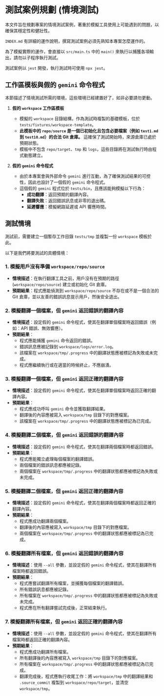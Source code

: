 # 測試案例規劃 (情境測試)

本文件旨在規劃專案的情境測試案例，著重於模擬工具使用上可能遇到的問題，以確保其穩定性和健壯性。

`INDEX.md` 有詳細的運作說明，撰寫測試案例必須先熟知本專案怎麼運作的。

為了模擬實際的運作，會直接以 `src/main.ts` 中的 `main()` 來執行以捕獲各項輸出，請勿以子程序執行測試。

測試案例以 `jest`  開發，執行測試時可使用 `npx jest`。

## 工作區模板與假的 `gemini` 命令程式

本節描述了情境測試所需的環境，這些環境已經建置好了，如非必要請勿更動。

1.  **假的 `workspace` 工作區模板**
    *  模擬的 `workspace` 目錄結構，作為測試時複製的基礎模板，位於 `tests/fixtures/workspace-template`。
    *   **此模板中的 `repo/source` 是一個已初始化且包含必要檔案（例如 `test1.md` 到 `test10.md`）的合法 Git 倉庫。** 這確保了測試開始時，來源倉庫已處於預期狀態。
    *   模板中不包含 `repo/target`、`tmp` 和 `logs`，這些目錄將在測試執行時由程式動態建立。

2.  **假的 `gemini` 命令程式**
    *   由於本專案會與外部命令 `gemini` 進行互動，為了確保測試結果的可控性，因此也設計了一個假的 `gemini` 命令程式。
    *   這個假的 `gemini` 程式位於 `tests/bin`，且應該能夠模擬以下行為：
        *   **成功翻譯**：返回預期的翻譯內容。
        *   **翻譯失敗**：返回錯誤訊息或非零的退出碼。
        *   **延遲響應**：模擬網路延遲或 API 響應時間。

## 測試情境

測試前，需要建立一個暫存工作目錄 `tests/tmp` 並複製一份 `workspace` 模板於此。

以下是我們將要測試的具體情境：

### 1. 模擬用戶沒有準備 `workspace/repo/source`

*   **情境描述**：在執行翻譯工具之前，用戶沒有在預期的路徑 (`workspace/repo/source`) 建立或初始化 Git 倉庫。
*   **預期結果**：程式應能偵測到 `workspace/repo/source` 不存在或不是一個合法的 Git 倉庫，並以友善的錯誤訊息提示用戶，然後安全退出。

### 2. 模擬翻譯一個檔案，但 `gemini` 返回錯誤的翻譯內容

*   **情境描述**：設定假的 `gemini` 命令程式，使其在翻譯單個檔案時返回錯誤（例如：API 錯誤、無效響應）。
*   **預期結果**：
    *   程式應能捕獲 `gemini` 命令返回的錯誤。
    *   錯誤訊息應被記錄到 `workspace/logs/error.log`。
    *   該檔案在 `workspace/tmp/.progress` 中的翻譯狀態應被標記為失敗或未完成。
    *   程式應繼續執行或在適當的時候終止，不應崩潰。

### 3. 模擬翻譯一個檔案，但 `gemini` 返回正確的翻譯內容

*   **情境描述**：設定假的 `gemini` 命令程式，使其在翻譯單個檔案時返回正確的翻譯內容。
*   **預期結果**：
    *   程式應成功呼叫 `gemini` 命令並獲取翻譯結果。
    *   翻譯後的內容應被寫入 `workspace/tmp` 目錄下的對應檔案。
    *   該檔案在 `workspace/tmp/.progress` 中的翻譯狀態應被標記為已完成。

### 4. 模擬翻譯二個檔案，但 `gemini` 返回錯誤的翻譯內容

*   **情境描述**：設定假的 `gemini` 命令程式，使其在翻譯兩個檔案時都返回錯誤。
*   **預期結果**：
    *   程式應能獨立處理每個檔案的翻譯錯誤。
    *   兩個檔案的錯誤訊息都應被記錄。
    *   兩個檔案在 `workspace/tmp/.progress` 中的翻譯狀態都應被標記為失敗或未完成。

### 5. 模擬翻譯二個檔案，但 `gemini` 返回正確的翻譯內容

*   **情境描述**：設定假的 `gemini` 命令程式，使其在翻譯兩個檔案時都返回正確的翻譯內容。
*   **預期結果**：
    *   程式應成功翻譯兩個檔案。
    *   翻譯後的內容應被寫入 `workspace/tmp` 目錄下的對應檔案。
    *   兩個檔案在 `workspace/tmp/.progress` 中的翻譯狀態都應被標記為已完成。

### 6. 模擬翻譯所有檔案，但 `gemini` 返回錯誤的翻譯內容

*   **情境描述**：使用 `--all` 參數，並設定假的 `gemini` 命令程式，使其在翻譯所有檔案時都返回錯誤。
*   **預期結果**：
    *   程式應嘗試翻譯所有檔案，並捕獲每個檔案的翻譯錯誤。
    *   所有錯誤訊息都應被記錄。
    *   所有檔案在 `workspace/tmp/.progress` 中的翻譯狀態都應被標記為失敗或未完成。
    *   程式應在所有翻譯嘗試完成後，正常結束執行。

### 7. 模擬翻譯所有檔案，但 `gemini` 返回正確的翻譯內容

*   **情境描述**：使用 `--all` 參數，並設定假的 `gemini` 命令程式，使其在翻譯所有檔案時都返回正確的翻譯內容。
*   **預期結果**：
    *   程式應成功翻譯所有檔案。
    *   所有翻譯後的內容應被寫入 `workspace/tmp` 目錄下的對應檔案。
    *   所有檔案在 `workspace/tmp/.progress` 中的翻譯狀態都應被標記為已完成。
    *   翻譯完成後，程式應執行收尾工作：將 `workspace/tmp` 中的翻譯結果和 `.source_commit` 複製到 `workspace/repo/target`，並清空 `workspace/tmp`。